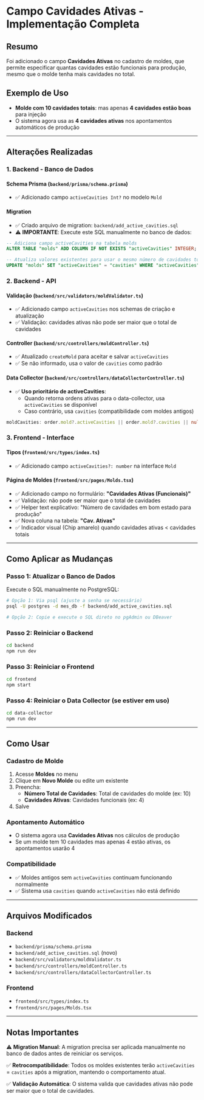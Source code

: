 # Campo Cavidades Ativas - Implementação Completa

## Resumo
Foi adicionado o campo **Cavidades Ativas** no cadastro de moldes, que permite especificar quantas cavidades estão funcionais para produção, mesmo que o molde tenha mais cavidades no total.

## Exemplo de Uso
- **Molde com 10 cavidades totais**: mas apenas **4 cavidades estão boas** para injeção
- O sistema agora usa as **4 cavidades ativas** nos apontamentos automáticos de produção

---

## Alterações Realizadas

### 1. **Backend - Banco de Dados**

#### Schema Prisma (`backend/prisma/schema.prisma`)
- ✅ Adicionado campo `activeCavities Int?` no modelo `Mold`

#### Migration
- ✅ Criado arquivo de migration: `backend/add_active_cavities.sql`
- ⚠️ **IMPORTANTE**: Execute este SQL manualmente no banco de dados:

```sql
-- Adiciona campo activeCavities na tabela molds
ALTER TABLE "molds" ADD COLUMN IF NOT EXISTS "activeCavities" INTEGER;

-- Atualiza valores existentes para usar o mesmo número de cavidades totais
UPDATE "molds" SET "activeCavities" = "cavities" WHERE "activeCavities" IS NULL;
```

### 2. **Backend - API**

#### Validação (`backend/src/validators/moldValidator.ts`)
- ✅ Adicionado campo `activeCavities` nos schemas de criação e atualização
- ✅ Validação: cavidades ativas não pode ser maior que o total de cavidades

#### Controller (`backend/src/controllers/moldController.ts`)
- ✅ Atualizado `createMold` para aceitar e salvar `activeCavities`
- ✅ Se não informado, usa o valor de `cavities` como padrão

#### Data Collector (`backend/src/controllers/dataCollectorController.ts`)
- ✅ **Uso prioritário de activeCavities**: 
  - Quando retorna ordens ativas para o data-collector, usa `activeCavities` se disponível
  - Caso contrário, usa `cavities` (compatibilidade com moldes antigos)

```typescript
moldCavities: order.mold?.activeCavities || order.mold?.cavities || null
```

### 3. **Frontend - Interface**

#### Tipos (`frontend/src/types/index.ts`)
- ✅ Adicionado campo `activeCavities?: number` na interface `Mold`

#### Página de Moldes (`frontend/src/pages/Molds.tsx`)
- ✅ Adicionado campo no formulário: **"Cavidades Ativas (Funcionais)"**
- ✅ Validação: não pode ser maior que o total de cavidades
- ✅ Helper text explicativo: "Número de cavidades em bom estado para produção"
- ✅ Nova coluna na tabela: **"Cav. Ativas"**
- ✅ Indicador visual (Chip amarelo) quando cavidades ativas < cavidades totais

---

## Como Aplicar as Mudanças

### Passo 1: Atualizar o Banco de Dados
Execute o SQL manualmente no PostgreSQL:

```bash
# Opção 1: Via psql (ajuste a senha se necessário)
psql -U postgres -d mes_db -f backend/add_active_cavities.sql

# Opção 2: Copie e execute o SQL direto no pgAdmin ou DBeaver
```

### Passo 2: Reiniciar o Backend
```bash
cd backend
npm run dev
```

### Passo 3: Reiniciar o Frontend
```bash
cd frontend
npm start
```

### Passo 4: Reiniciar o Data Collector (se estiver em uso)
```bash
cd data-collector
npm run dev
```

---

## Como Usar

### Cadastro de Molde
1. Acesse **Moldes** no menu
2. Clique em **Novo Molde** ou edite um existente
3. Preencha:
   - **Número Total de Cavidades**: Total de cavidades do molde (ex: 10)
   - **Cavidades Ativas**: Cavidades funcionais (ex: 4)
4. Salve

### Apontamento Automático
- O sistema agora usa **Cavidades Ativas** nos cálculos de produção
- Se um molde tem 10 cavidades mas apenas 4 estão ativas, os apontamentos usarão 4

### Compatibilidade
- ✅ Moldes antigos sem `activeCavities` continuam funcionando normalmente
- ✅ Sistema usa `cavities` quando `activeCavities` não está definido

---

## Arquivos Modificados

### Backend
- `backend/prisma/schema.prisma`
- `backend/add_active_cavities.sql` (novo)
- `backend/src/validators/moldValidator.ts`
- `backend/src/controllers/moldController.ts`
- `backend/src/controllers/dataCollectorController.ts`

### Frontend
- `frontend/src/types/index.ts`
- `frontend/src/pages/Molds.tsx`

---

## Notas Importantes

⚠️ **Migration Manual**: A migration precisa ser aplicada manualmente no banco de dados antes de reiniciar os serviços.

✅ **Retrocompatibilidade**: Todos os moldes existentes terão `activeCavities` = `cavities` após a migration, mantendo o comportamento atual.

✅ **Validação Automática**: O sistema valida que cavidades ativas não pode ser maior que o total de cavidades.

